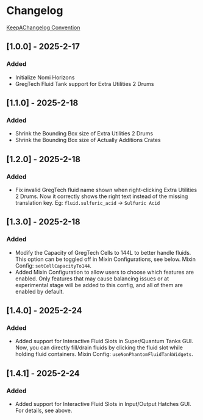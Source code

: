 # Changelog

[KeepAChangelog Convention](https://keepachangelog.com/en/1.1.0/)

## [1.0.0] - 2025-2-17

### Added

- Initialize Nomi Horizons
- GregTech Fluid Tank support for Extra Utilities 2 Drums

## [1.1.0] - 2025-2-18

### Added

- Shrink the Bounding Box size of Extra Utilities 2 Drums
- Shrink the Bounding Box size of Actually Additions Crates

## [1.2.0] - 2025-2-18

### Added

- Fix invalid GregTech fluid name shown when right-clicking Extra Utilities 2 Drums.
  Now it correctly shows the right text instead of the missing translation key.
  Eg: `fluid.sulfuric_acid` -> `Sulfuric Acid`

## [1.3.0] - 2025-2-18

### Added

- Modify the Capacity of GregTech Cells to 144L to better handle fluids.
  This option can be toggled off in Mixin Configurations, see below.
  Mixin Config: `setCellCapacityTo144`.
- Added Mixin Configuration to allow users to choose which features are enabled.
  Only features that may cause balancing issues or at experimental stage will be added to this config,
  and all of them are enabled by default.

## [1.4.0] - 2025-2-24

### Added

- Added support for Interactive Fluid Slots in Super/Quantum Tanks GUI.
  Now, you can directly fill/drain fluids by clicking the fluid slot while holding fluid containers.
  Mixin Config: `useNonPhantomFluidTankWidgets`.

## [1.4.1] - 2025-2-24

### Added

- Added support for Interactive Fluid Slots in Input/Output Hatches GUI.
  For details, see above.
